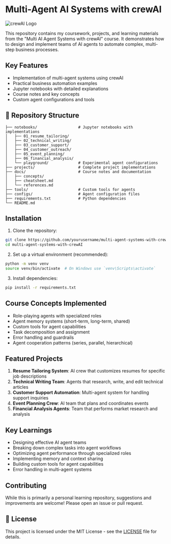 # Multi-Agent AI Systems with crewAI

![crewAI Logo](https://crewai.io/wp-content/uploads/2023/11/CrewAI-logo-white-bg.png)

This repository contains my coursework, projects, and learning materials from the "Multi AI Agent Systems with crewAI" course. It demonstrates how to design and implement teams of AI agents to automate complex, multi-step business processes.

## Key Features

- Implementation of multi-agent systems using crewAI
- Practical business automation examples
- Jupyter notebooks with detailed explanations
- Course notes and key concepts
- Custom agent configurations and tools

## 📂 Repository Structure
```
├── notebooks/                  # Jupyter notebooks with implementations
│   ├── 01_resume_tailoring/
│   ├── 02_technical_writing/
│   ├── 03_customer_support/
│   ├── 04_customer_outreach/
│   ├── 05_event_planning/
│   ├── 06_financial_analysis/
│   └── playground/             # Experimental agent configurations
├── projects/                   # Complete project implementations
├── docs/                       # Course notes and documentation
│   ├── concepts/
│   ├── cheatsheet.md
│   └── references.md
├── tools/                      # Custom tools for agents
├── configs/                    # Agent configuration files
├── requirements.txt            # Python dependencies
└── README.md
```

## Installation

1. Clone the repository:
```bash
git clone https://github.com/yourusername/multi-agent-systems-with-crewAI.git
cd multi-agent-systems-with-crewAI
```

2. Set up a virtual environment (recommended):
```bash
python -m venv venv
source venv/bin/activate  # On Windows use `venv\Scripts\activate`
```

3. Install dependencies:
```bash
pip install -r requirements.txt
```

## Course Concepts Implemented

- Role-playing agents with specialized roles
- Agent memory systems (short-term, long-term, shared)
- Custom tools for agent capabilities
- Task decomposition and assignment
- Error handling and guardrails
- Agent cooperation patterns (series, parallel, hierarchical)

## Featured Projects

1. **Resume Tailoring System**: AI crew that customizes resumes for specific job descriptions
2. **Technical Writing Team**: Agents that research, write, and edit technical articles
3. **Customer Support Automation**: Multi-agent system for handling support inquiries
4. **Event Planning Crew**: AI team that plans and coordinates events
5. **Financial Analysis Agents**: Team that performs market research and analysis

## Key Learnings

- Designing effective AI agent teams
- Breaking down complex tasks into agent workflows
- Optimizing agent performance through specialized roles
- Implementing memory and context sharing
- Building custom tools for agent capabilities
- Error handling in multi-agent systems

## Contributing

While this is primarily a personal learning repository, suggestions and improvements are welcome! Please open an issue or pull request.

## 📜 License

This project is licensed under the MIT License - see the [LICENSE](LICENSE) file for details.
